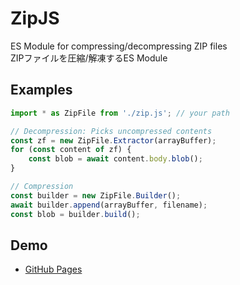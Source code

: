 ZipJS
===

ES Module for compressing/decompressing ZIP files\
ZIPファイルを圧縮/解凍するES Module

Examples
---

```js
import * as ZipFile from './zip.js'; // your path

// Decompression: Picks uncompressed contents
const zf = new ZipFile.Extractor(arrayBuffer);
for (const content of zf) {
    const blob = await content.body.blob();
}

// Compression
const builder = new ZipFile.Builder();
await builder.append(arrayBuffer, filename);
const blob = builder.build();
```

Demo
---

- [GitHub Pages](https://ys-j.github.io/ZipJS/)
